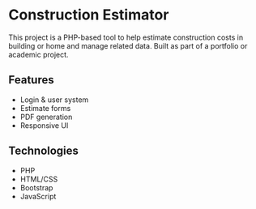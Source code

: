 # Construction Estimator

This project is a PHP-based tool to help estimate construction costs in building or home  and manage related data.
Built as part of a portfolio or academic project.

## Features
- Login & user system
- Estimate forms
- PDF generation
- Responsive UI

## Technologies
- PHP
- HTML/CSS
- Bootstrap
- JavaScript



